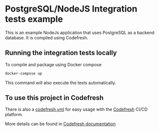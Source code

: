 # PostgreSQL/NodeJS Integration tests example

This is an example NodeJs application that uses PostgreSQL as a backend database.
It is compiled using Codefresh.

## Running the integration tests locally

To compile and package using Docker compose

```bash
docker-compose up
```

This command will also execute the tests automatically.

## To use this project in Codefresh

There is also a [codefresh.yml](codefresh.yml) for easy usage with the [Codefresh](codefresh.io) CI/CD platform.

More details can be found in [Codefresh documentation](https://codefresh.io/docs/docs/yaml-examples/examples/integration-tests-with-postgres/)
